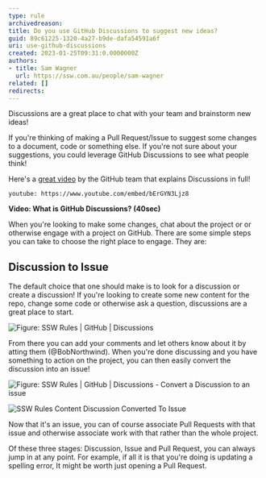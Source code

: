 ```yaml
---
type: rule
archivedreason: 
title: Do you use GitHub Discussions to suggest new ideas?
guid: 89c61225-1320-4a27-b9de-dafa54591a6f
uri: use-github-discussions
created: 2023-01-25T09:31:0.0000000Z
authors:
- title: Sam Wagner
  url: https://ssw.com.au/people/sam-wagner
related: []
redirects:
---
```


Discussions are a great place to chat with your team and brainstorm new ideas!

If you're thinking of making a Pull Request/Issue to suggest some changes to a document, code or something else. If you're not sure about your suggestions, you could leverage GitHub Discussions to see what people think!

Here's a [great video](https://www.youtube.com/watch?v=bErGYN3Ljz8) by the GitHub team that explains Discussions in full!

`youtube: https://www.youtube.com/embed/bErGYN3Ljz8`

**Video: What is GitHub Discussions? (40sec)**

<!--endintro-->

When you're looking to make some changes, chat about the project or or otherwise engage with a project on GitHub. There are some simple steps you can take to choose the right place to engage. They are:

## Discussion to Issue

The default choice that one should make is to look for a discussion or create a discussion! If you're looking to create some new content for the repo, change some code or otherwise ask a question, discussions are a great place to start.

![Figure: SSW Rules | GitHub | Discussions](https://user-images.githubusercontent.com/66365977/214453285-b074f967-a637-4968-bd0d-ce79198f8bc3.png)

From there you can add your comments and let others know about it by atting them (@BobNorthwind). When you're done discussing and you have something to action on the project, you can then easily convert the discussion into an issue!

![Figure: SSW Rules | GitHub | Discussions - Convert a Discussion to an issue](https://user-images.githubusercontent.com/66365977/214461325-7bd47032-3b8f-4e1c-96f4-63b7ee02a64d.png)

![SSW Rules Content Discussion Converted To Issue](https://user-images.githubusercontent.com/66365977/214463615-2b27e427-93a9-4d49-ab2b-bdb06859c816.png)


Now that it's an issue, you can of course associate Pull Requests with that issue and otherwise associate work with that rather than the whole project.

Of these three stages: Discussion, Issue and Pull Request, you can always jump in at any point. For example, if all it is that you're doing is updating a spelling error, It might be worth just opening a Pull Request.
